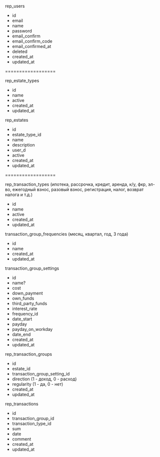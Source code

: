 rep_users
- id
- email
- name
- password
- email_confirm
- email_confirm_code
- email_confirmed_at
- deleted
- created_at
- updated_at

==================

rep_estate_types
- id
- name
- active
- created_at
- updated_at

rep_estates
- id
- estate_type_id
- name
- description
- user_d
- active
- created_at
- updated_at

==================

rep_transaction_types (ипотека, рассрочка, кредит, аренда, к/у, фкр, эл-во, ежегодный взнос, разовый взнос, регистрация, налог, возврат налога и т.д.)
- id
- name
- active
- created_at
- updated_at

transaction_group_frequencies (месяц, квартал, год, 3 года)
- id
- name
- created_at
- updated_at

transaction_group_settings
- id
- name?
- cost
- down_payment
- own_funds
- third_party_funds
- interest_rate
- frequency_id
- date_start
- payday
- payday_on_workday
- date_end
- created_at
- updated_at

rep_transaction_groups
- id
- estate_id
- transaction_group_setting_id
- direction (1 - доход, 0 - расход)
- regularity (1 - да, 0 - нет)
- created_at
- updated_at

rep_transactions
- id
- transaction_group_id
- transaction_type_id
- sum
- date
- comment
- created_at
- updated_at